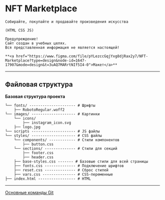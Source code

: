 # NFT Marketplace
    Собирайте, покупайте и продавайте произведения искусства

    (HTML CSS JS)
    
    Предупреждение!
    Сайт создан в учебных целях. 
    Вся представленная информация не является настоящей!

    **<a href="https://www.figma.com/file/pYLezccGqjYxg8djRax2y7/NFT-Marketplace?type=design&node-id=1647-17907&mode=design&t=3uAQ7MARrtNIf5I4-0">Макет</a>**
____

## Файловая структура

**Базовая структура проекта**

```
└── fonts/ --------------------- # Шрифты
    ├── RobotoRegular.woff2         
└── images/ -------------------- # Картинки
    └── icons/
        ├── instagram_icon.svg                    
    ├── logo.jpg   
└── scripts -------------------- # JS файлы
└── styles/ -------------------- # CSS файлы
    └── components/ ------------ # Стили компонентов
        ├── button.css            
    └── sections/ -------------- # Стили для секций
        ├── footer.css            
        ├── header.css            
    ├── base-styles.css ------- # Базовые стили для всей страницы
    ├── fonts.css -------------- # Подключение шрифтов
    ├── reset.css -------------- # Сброс стилей
    ├── vars.css --------------- # CSS-переменные
├── index.html ----------------- # HTML

```
____

<a href="https://liblessons.ru/sundry/comands-git/">Основные команды Git</a>